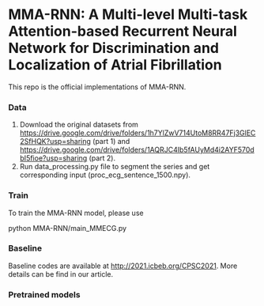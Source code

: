 # MMA-RNN: A Multi-level Multi-task Attention-based Recurrent Neural Network for Discrimination and Localization of Atrial Fibrillation

This repo is the official implementations of MMA-RNN. 

### Data 
1. Download the original datasets from https://drive.google.com/drive/folders/1h7YlZwV714UtoM8RR47Fj3GlEC2SfHQK?usp=sharing (part 1) and https://drive.google.com/drive/folders/1AQRJC4Ib5fAUyMd4i2AYF570dbI5fioe?usp=sharing (part 2).
2. Run data_processing.py file to segment the series and get corresponding input (proc_ecg_sentence_1500.npy).

### Train
To train the MMA-RNN model, please use

python MMA-RNN/main_MMECG.py

### Baseline

Baseline codes are available at http://2021.icbeb.org/CPSC2021. More details can be find in our article.

### Pretrained models
